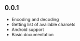 ## 0.0.1

* Encoding and decoding
* Getting list of available charsets
* Android support
* Basic documentation
